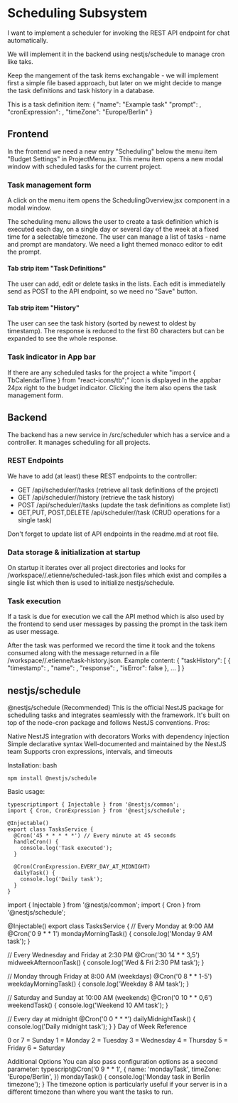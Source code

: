 # Scheduling Subsystem

I want to implement a scheduler for invoking the REST API endpoint for chat automatically.

We will implement it in the backend using nestjs/schedule to manage cron like taks.

Keep the mangement of the task items exchangable - we will implement first a simple file based approach, but later on we might decide to mange the task definitions and task history in a database.

This is a task definition item:
{
    "name": "Example task"
    "prompt": <user prompt>,
    "cronExpression": <cron expression>,
    "timeZone": "Europe/Berlin"
}

## Frontend
In the frontend we need a new entry "Scheduling" below the menu item "Budget Settings" in ProjectMenu.jsx. This menu item opens a new modal window with scheduled tasks for the current project.

### Task management form
A click on the menu item opens the SchedulingOverview.jsx component in a modal window.

The scheduling menu allows the user to create a task definition which is executed each day, on a single day or several day of the week at a fixed time for a selectable timezone. The user can manage a list of tasks - name and prompt are mandatory. We need a light themed monaco editor to edit the prompt.

#### Tab strip item "Task Definitions"
The user can add, edit or delete tasks in the lists. Each edit is immediatelly send as POST to the API endpoint, so we need no "Save" button.

#### Tab strip item "History"
The user can see the task history (sorted by newest to oldest by timestamp). The response is reduced to the first 80 characters but can be expanded to see the whole response.

### Task indicator in App bar
If there are any scheduled tasks for the project a white "import { TbCalendarTime } from "react-icons/tb";" icon is displayed in the appbar 24px right to the budget indicator. Clicking the item also opens the task management form.

## Backend
The backend has a new service in /src/scheduler which has a service and a controller. It manages scheduling for all projects. 

### REST Endpoints
We have to add (at least) these REST endpoints to the controller:
* GET /api/scheduler/<project>/tasks (retrieve all task definitions of the project)
* GET /api/scheduler/<project>/history (retrieve the task history)
* POST /api/scheduler/<project>/tasks (update the task definitions as complete list)
* GET,PUT, POST,DELETE /api/scheduler/<project>/task (CRUD operations for a single task) 

Don't forget to update list of API endpoints in the readme.md at root file.

### Data storage & initialization at startup
On startup it iterates over all project directories and looks for /workspace/<project>/.etienne/scheduled-task.json files which exist and compiles a single list which then is used to initialize nestjs/schedule.

### Task execution
If a task is due for execution we call the API method which is also used by the frontend to send user messages by passing the prompt in the task item as user message.

After the task was performed we record the time it took and the tokens consumed along with the message returned in a file /workspace/<project>/.etienne/task-history.json. Example content:
{
    "taskHistory": [
       {
        "timestamp": <iso datetime>,
        "name": <task name>,
        "response": <AI model response>,
        "isError": false
       },
       ...
    ]
}

## nestjs/schedule

@nestjs/schedule (Recommended)
This is the official NestJS package for scheduling tasks and integrates seamlessly with the framework. It's built on top of the node-cron package and follows NestJS conventions.
Pros:

Native NestJS integration with decorators
Works with dependency injection
Simple declarative syntax
Well-documented and maintained by the NestJS team
Supports cron expressions, intervals, and timeouts

Installation:
bash 
```
npm install @nestjs/schedule
```
Basic usage:
```
typescriptimport { Injectable } from '@nestjs/common';
import { Cron, CronExpression } from '@nestjs/schedule';

@Injectable()
export class TasksService {
  @Cron('45 * * * * *') // Every minute at 45 seconds
  handleCron() {
    console.log('Task executed');
  }

  @Cron(CronExpression.EVERY_DAY_AT_MIDNIGHT)
  dailyTask() {
    console.log('Daily task');
  }
}
```

import { Injectable } from '@nestjs/common';
import { Cron } from '@nestjs/schedule';

@Injectable()
export class TasksService {
  // Every Monday at 9:00 AM
  @Cron('0 9 * * 1')
  mondayMorningTask() {
    console.log('Monday 9 AM task');
  }

  // Every Wednesday and Friday at 2:30 PM
  @Cron('30 14 * * 3,5')
  midweekAfternoonTask() {
    console.log('Wed & Fri 2:30 PM task');
  }

  // Monday through Friday at 8:00 AM (weekdays)
  @Cron('0 8 * * 1-5')
  weekdayMorningTask() {
    console.log('Weekday 8 AM task');
  }

  // Saturday and Sunday at 10:00 AM (weekends)
  @Cron('0 10 * * 0,6')
  weekendTask() {
    console.log('Weekend 10 AM task');
  }

  // Every day at midnight
  @Cron('0 0 * * *')
  dailyMidnightTask() {
    console.log('Daily midnight task');
  }
}
Day of Week Reference

0 or 7 = Sunday
1 = Monday
2 = Tuesday
3 = Wednesday
4 = Thursday
5 = Friday
6 = Saturday

Additional Options
You can also pass configuration options as a second parameter:
typescript@Cron('0 9 * * 1', {
  name: 'mondayTask',
  timeZone: 'Europe/Berlin',
})
mondayTask() {
  console.log('Monday task in Berlin timezone');
}
The timezone option is particularly useful if your server is in a different timezone than where you want the tasks to run.